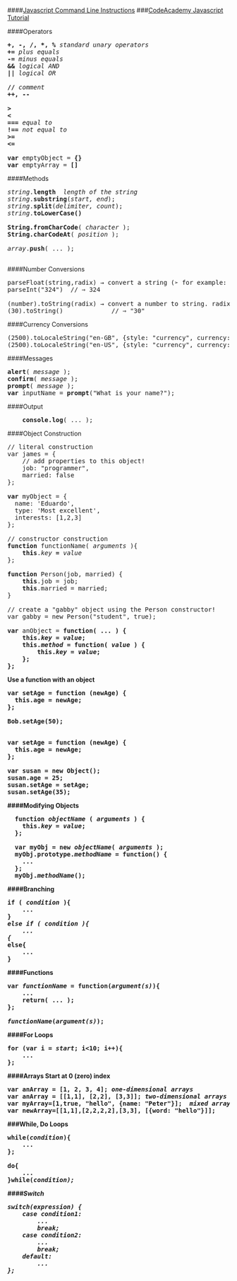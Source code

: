 
####[Javascript Command Line Instructions](http://javascriptplayground.com/blog/2015/03/node-command-line-tool/)
###[CodeAcademy Javascript Tutorial](https://www.codecademy.com/courses/objects-ii/0/1?curriculum_id=506324b3a7dffd00020bf661)

####Operators
<pre>
<b>+, -, /, *, %</b> <em>standard unary operators</em>
<b>+=</b> <em>plus equals</em>
<b>-=</b> <em>minus equals</em>
<b>&&</b> <em>logical AND</em>
<b>||</b> <em>logical OR</em>

<b>//</b> <em>comment</em>
<b>++, --</b>

<b>&gt;</b>
<b>&lt;</b>
<b>===</b> <em>equal to</em>
<b>!==</b> <em>not equal to</em>
<b>&gt;=</b>  
<b>&lt;=</b>  

<b>var</b> emptyObject = <b>{}</b>
<b>var</b> emptyArray = <b>[]</b>
</pre>

####Methods
<pre>
<em>string</em>.<b>length</b>  <em>length of the string</em>
<em>string</em>.<b>substring</b>(<em>start, end</em>);
<em>string</em>.<b>split</b>(<em>delimiter, count</em>);
<em>string</em>.<b>toLowerCase()</b>

<b>String.fromCharCode</b>( <em>character</em> );
<b>String.charCodeAt</b>( <em>position</em> );

<em>array</em>.<b>push</b>( ... );

</pre>

####Number Conversions
<pre>
parseFloat(string,radix) → convert a string (➢ for example: "3.14") to a decimal number. radix defaults to 10.
parseInt("324")  // ⇒ 324

(number).toString(radix) → convert a number to string. radix defaults to 10.
(30).toString()             // ⇒ "30"
</pre>

####Currency Conversions
<pre>
(2500).toLocaleString("en-GB", {style: "currency", currency: "GBP", minimumFractionDigits: 2})
(2500).toLocaleString("en-US", {style: "currency", currency: "USD", minimumFractionDigits: 2})  // $2,500.00
</pre>


####Messages
<pre>
<b>alert</b>( <em>message</em> );  
<b>confirm</b>( <em>message</em> );  
<b>prompt</b>( <em>message</em> );  
<b>var</b> inputName = <b>prompt</b>("What is your name?");
</pre>

####Output
<pre>
    <b>console.log</b>( ... );
</pre>


####Object Construction

<pre>
// literal construction
var james = {
    // add properties to this object!
    job: "programmer",
    married: false
};

<b>var</b> myObject = {
  name: 'Eduardo',
  type: 'Most excellent',
  interests: [1,2,3]
};

// constructor construction
<b>function</b> functionName( <em>arguments</em> ){
    <b>this</b>.<em>key</em> <b>=</b> <em>value</em>
};

<b>function</b> Person(job, married) {
    <b>this</b>.job = job;
    <b>this</b>.married = married;
}

// create a "gabby" object using the Person constructor!
var gabby = new Person("student", true);

<b>var</b> anObject = <b>function<b>( ... ) {
    <b>this</b>.<em>key</em> = <em>value</em>;
    <b>this</b>.<em>method</em> = <b>function</b>( <em>value</em> ) {
        <b>this</b>.<em>key</em> = <em>value</em>;
    };
};
</pre>

Use a function with an object
<pre>
var setAge = function (newAge) {
  this.age = newAge;
};

Bob.setAge(50);


var setAge = function (newAge) {
  this.age = newAge;
};

var susan = new Object();
susan.age = 25;
susan.setAge = setAge;
susan.setAge(35);
</pre>

####Modifying Objects
<pre>
  <b>function</b> <em>objectName</em> ( <em>arguments</em> ) {
    <b>this</b>.<em>key</em> = <em>value</em>;
  };
  
  <b>var</b> myObj = <b>new</b> <em>objectName</em>( <em>arguments</em> );
  myObj.<b>prototype</b>.<em>methodName</em> = <b>function</b>() {
    ...
  };
  myObj.<em>methodName</em>();
</pre>

####Branching
<pre>
<b>if</b> ( <em>condition</em> ){  
    ...
}
<b><em>else if</b> ( <em>condition</em> ){
    ...
{</em>
<b>else</b>{
    ...
}
</pre>

####Functions
<pre>
<b>var</b> <em>functionName</em> = <b>function</b>(<em>argument(s)</em>){
    ...
    <b>return</b>( ... );
};

<em>functionName</em>(<em>argument(s)</em>);  
</pre>

####For Loops
<pre>
<b>for</b> (<b>var</b> i = <em>start</em>; i<10; i++){
    ...
};
</pre>

####Arrays
Start at 0 (zero) index
<pre>
<b>var</b> anArray = [1, 2, 3, 4]; <em>one-dimensional arrays</em>  
<b>var</b> anArray = [[1,1], [2,2], [3,3]]; <em>two-dimensional arrays</em>
<b>var</b> myArray=[1,<b>true</b>, "hello", {name: "Peter"}];  <em>mixed array</em>
<b>var</b> newArray=[[1,1],[2,2,2,2],[3,3], [{word: "hello"}]];
</pre>

###While, Do Loops
<pre>
<b>while</b>(<em>condition</em>){
    ...
};

<b>do</b>{
    ...
}<b>while</b>(<em>condition</e>);
</pre>

####Switch
<pre>
<b>switch</b>(<em>expression</em>) {
    <b>case</b> <em>condition1</em>:
        ...
        <b>break</b>;
    <b>case</b> <em>condition2</em>:
        ...
        <b>break</b>;
    <b>default</b>:
        ...
};
</pre>
